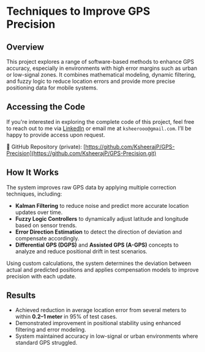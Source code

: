 # Techniques to Improve GPS Precision

## Overview
This project explores a range of software-based methods to enhance GPS accuracy, especially in environments with high error margins such as urban or low-signal zones. It combines mathematical modeling, dynamic filtering, and fuzzy logic to reduce location errors and provide more precise positioning data for mobile systems.

## Accessing the Code
If you're interested in exploring the complete code of this project, feel free to reach out to me via [LinkedIn](https://www.linkedin.com/in/ksheerajprakash) or email me at `ksheerooo@gmail.com`. I’ll be happy to provide access upon request.

🔗 GitHub Repository (private): [https://github.com/KsheerajP/GPS-Precision](https://github.com/KsheerajP/GPS-Precision.git)

## How It Works
The system improves raw GPS data by applying multiple correction techniques, including:

- **Kalman Filtering** to reduce noise and predict more accurate location updates over time.
- **Fuzzy Logic Controllers** to dynamically adjust latitude and longitude based on sensor trends.
- **Error Direction Estimation** to detect the direction of deviation and compensate accordingly.
- **Differential GPS (DGPS)** and **Assisted GPS (A-GPS)** concepts to analyze and reduce positional drift in test scenarios.

Using custom calculations, the system determines the deviation between actual and predicted positions and applies compensation models to improve precision with each update.

## Results
- Achieved reduction in average location error from several meters to within **0.2–1 meter** in 95% of test cases.
- Demonstrated improvement in positional stability using enhanced filtering and error modeling.
- System maintained accuracy in low-signal or urban environments where standard GPS struggled.
